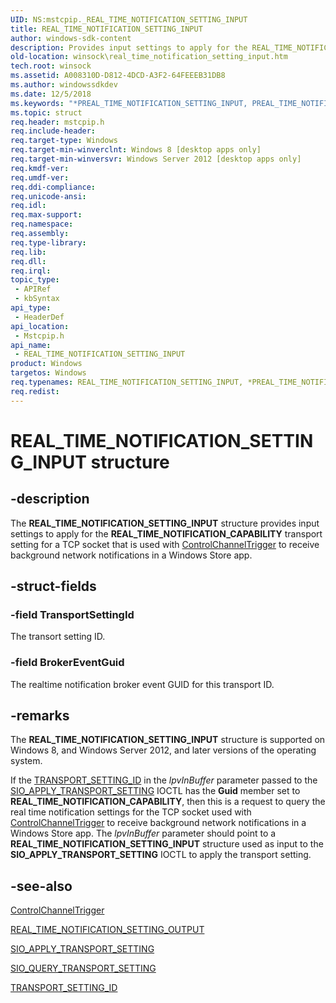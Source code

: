 ```yaml
---
UID: NS:mstcpip._REAL_TIME_NOTIFICATION_SETTING_INPUT
title: REAL_TIME_NOTIFICATION_SETTING_INPUT
author: windows-sdk-content
description: Provides input settings to apply for the REAL_TIME_NOTIFICATION_CAPABILITY transport setting for a TCP socket that is used with ControlChannelTrigger to receive background network notifications in a Windows Store app.
old-location: winsock\real_time_notification_setting_input.htm
tech.root: winsock
ms.assetid: A008310D-D812-4DCD-A3F2-64FEEEB31DB8
ms.author: windowssdkdev
ms.date: 12/5/2018
ms.keywords: "*PREAL_TIME_NOTIFICATION_SETTING_INPUT, PREAL_TIME_NOTIFICATION_SETTING_INPUT, PREAL_TIME_NOTIFICATION_SETTING_INPUT structure pointer [Winsock], REAL_TIME_NOTIFICATION_SETTING_INPUT, REAL_TIME_NOTIFICATION_SETTING_INPUT structure [Winsock], mstcpip/PREAL_TIME_NOTIFICATION_SETTING_INPUT, mstcpip/REAL_TIME_NOTIFICATION_SETTING_INPUT, winsock.real_time_notification_setting_input"
ms.topic: struct
req.header: mstcpip.h
req.include-header: 
req.target-type: Windows
req.target-min-winverclnt: Windows 8 [desktop apps only]
req.target-min-winversvr: Windows Server 2012 [desktop apps only]
req.kmdf-ver: 
req.umdf-ver: 
req.ddi-compliance: 
req.unicode-ansi: 
req.idl: 
req.max-support: 
req.namespace: 
req.assembly: 
req.type-library: 
req.lib: 
req.dll: 
req.irql: 
topic_type:
 - APIRef
 - kbSyntax
api_type:
 - HeaderDef
api_location:
 - Mstcpip.h
api_name:
 - REAL_TIME_NOTIFICATION_SETTING_INPUT
product: Windows
targetos: Windows
req.typenames: REAL_TIME_NOTIFICATION_SETTING_INPUT, *PREAL_TIME_NOTIFICATION_SETTING_INPUT
req.redist: 
---
```


# REAL_TIME_NOTIFICATION_SETTING_INPUT structure


## -description


The <b>REAL_TIME_NOTIFICATION_SETTING_INPUT</b> structure provides input settings to apply for the <b>REAL_TIME_NOTIFICATION_CAPABILITY</b> transport setting for a TCP socket that is used with <a href="https://msdn.microsoft.com/35cdf588-0f26-4c88-a898-e1d2ba8203ac">ControlChannelTrigger</a> to receive background network notifications in a Windows Store app.


## -struct-fields




### -field TransportSettingId

The transort setting ID.


### -field BrokerEventGuid

The realtime notification broker event GUID for this transport ID.


## -remarks



The <b>REAL_TIME_NOTIFICATION_SETTING_INPUT</b>  structure is supported on Windows 8,   and Windows Server 2012, and later versions of the operating system.

 If the <a href="https://msdn.microsoft.com/8ECBF92A-0AF9-4419-A4E8-0EDEF63FCE16">TRANSPORT_SETTING_ID</a> in the <i>lpvInBuffer</i> parameter passed to the <a href="https://msdn.microsoft.com/FA0657EE-B65E-4EFA-AF1E-CA0EA7B27715">SIO_APPLY_TRANSPORT_SETTING</a> 
        IOCTL  has the <b>Guid</b> member set to <b>REAL_TIME_NOTIFICATION_CAPABILITY</b>, then this is a request to query the real time notification settings for the TCP socket used with <a href="https://msdn.microsoft.com/35cdf588-0f26-4c88-a898-e1d2ba8203ac">ControlChannelTrigger</a> to receive background network notifications in a Windows Store app. The <i>lpvInBuffer</i> parameter should point to a <b>REAL_TIME_NOTIFICATION_SETTING_INPUT</b> structure used as input to the <b>SIO_APPLY_TRANSPORT_SETTING</b> 
        IOCTL to apply the transport setting. 




## -see-also




<a href="https://msdn.microsoft.com/35cdf588-0f26-4c88-a898-e1d2ba8203ac">ControlChannelTrigger</a>



<a href="https://msdn.microsoft.com/A008310D-D812-4DCD-A3F2-64FEEEB31DB8">REAL_TIME_NOTIFICATION_SETTING_OUTPUT</a>



<a href="https://msdn.microsoft.com/FA0657EE-B65E-4EFA-AF1E-CA0EA7B27715">SIO_APPLY_TRANSPORT_SETTING</a>



<a href="https://msdn.microsoft.com/3845BE07-A414-4118-96E8-8BEF1DEDB1D3">SIO_QUERY_TRANSPORT_SETTING</a>



<a href="https://msdn.microsoft.com/8ECBF92A-0AF9-4419-A4E8-0EDEF63FCE16">TRANSPORT_SETTING_ID</a>
 

 

